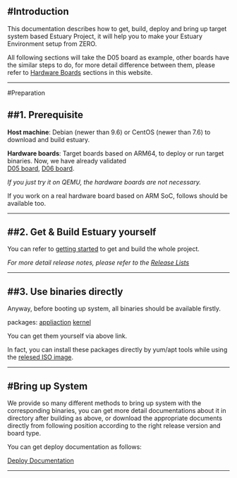 #Introduction
---

This documentation describes how to get, build, deploy and bring up target system based Estuary Project, 
it will help you to make your Estuary Environment setup from ZERO.

All following sections will take the D05 board as example, other boards have the similar steps to do, 
for more detail difference between them, please refer to 
[Hardware Boards](https://open-estuary.github.io/tags/#Hardware%20Boards) sections in this website.

---


#Preparation

##1. Prerequisite
---
**Host machine**: Debian (newer than 9.6) or CentOS (newer than 7.6) to download and build estuary.

**Hardware boards**: Target boards based on ARM64, to deploy or run target binaries. 
Now, we have already validated  
[D05 board](https://open-estuary.github.io/2016/08/30/d05-board/), 
[D06 board](https://open-estuary.github.io/2018/07/25/d06-board/). 

*If you just try it on QEMU, the hardware boards are not necessary.*

If you work on a real hardware board based on ARM SoC, follows should be available too.

---

##2. Get & Build Estuary yourself
---
You can refer to [getting started](https://open-estuary.github.io/2015/09/08/getting-started/) to get 
and build the whole project.

*For more detail release notes, please refer to the 
[Release Lists](https://open-estuary.github.io/2019/06/29/releases/)*

---

##3. Use binaries directly
---
Anyway, before booting up system, all binaries should be available firstly.

packages:
[appliaction](http://203.160.91.226:18083/repodata/releases/5.0/) 
[kernel](http://203.160.91.226:18083/repodata/releases/5.2/)

You can get them yourself via above link.

In fact, you can install these packages directly by yum/apt tools while using the 
[relesed ISO image](ftp://117.78.41.188/releases/).

---

#Bring up System
---
We provide so many different methods to bring up system with the corresponding binaries, 
you can get more detail documentations about it in directory after building as above, 
or download the appropriate documents directly from following position according to the right 
release version and board type. 

You can get deploy documentation as follows:

[Deploy Documentation](https://github.com/open-estuary/estuary/blob/master/doc/Deploy_Manual.4All.md)

---
